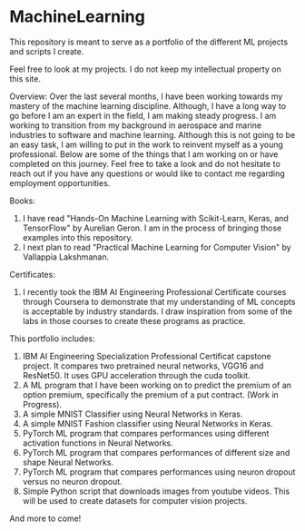 # MachineLearning
This repository is meant to serve as a portfolio of the different ML projects and scripts I create.

Feel free to look at my projects. I do not keep my intellectual property on this site.

Overview:
Over the last several months, I have been working towards my mastery of the machine learning discipline. Although, I have a long way to go before I am an expert in the field, I am making steady progress. I am working to transition from my background in aerospace and marine industries to software and machine learning. Although this is not going to be an easy task, I am willing to put in the work to reinvent myself as a young professional. Below are some of the things that I am working on or have completed on this journey. Feel free to take a look and do not hesitate to reach out if you have any questions or would like to contact me regarding employment opportunities. 

Books:
  1) I have read "Hands-On Machine Learning with Scikit-Learn, Keras, and TensorFlow" by Aurelian Geron. I am in the process of bringing those examples into this    repository.
  2) I next plan to read "Practical Machine Learning for Computer Vision" by Vallappia Lakshmanan.

Certificates:
  1) I recently took the IBM AI Engineering Professional Certificate courses through Coursera to demonstrate that my understanding of ML concepts is acceptable by 
  industry standards. I draw inspiration from some of the labs in those courses to create these programs as practice. 

This portfolio includes:
  1) IBM AI Engineering Specialization Professional Certificat capstone project. It compares two pretrained neural networks, VGG16 and ResNet50. It uses GPU         acceleration through the cuda toolkit.
  2) A ML program that I have been working on to predict the premium of an option premium, specifically the premium of a put contract. (Work in Progress).
  3) A simple MNIST Classifier using Neural Networks in Keras.
  4) A simple MNIST Fashion classifier using Neural Networks in Keras.
  5) PyTorch ML program that compares performances using different activation functions in Neural Networks. 
  6) PyTorch ML program that compares performances of different size and shape Neural Networks. 
  7) PyTorch ML program that compares performances using neuron dropout versus no neuron dropout. 
  8) Simple Python script that downloads images from youtube videos. This will be used to create datasets for computer vision projects.
  
  And more to come!
